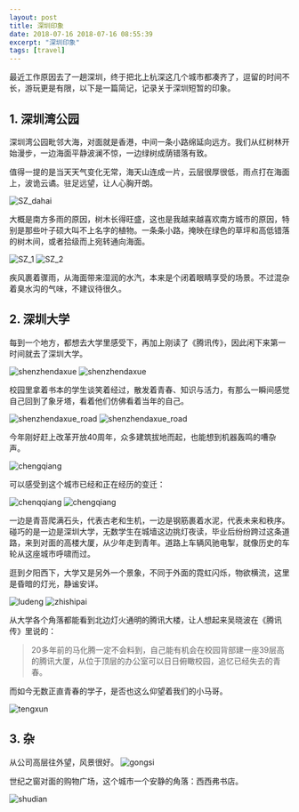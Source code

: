 ```yaml
---
layout: post
title: 深圳印象
date: 2018-07-16 2018-07-16 08:55:39
excerpt: "深圳印象"
tags: [travel]
---
```


最近工作原因去了一趟深圳，终于把北上杭深这几个城市都凑齐了，逗留的时间不长，游玩更是有限，以下是一篇简记，记录关于深圳短暂的印象。

<!--more-->

## 1. 深圳湾公园

深圳湾公园毗邻大海，对面就是香港，中间一条小路绵延向远方。我们从红树林开始漫步，一边海面平静波澜不惊，一边绿树成荫错落有致。

值得一提的是当天天气变化无常，海天山连成一片，云层很厚很低，雨点打在海面上，波诡云谲。驻足远望，让人心胸开朗。

![SZ_dahai](assets/images/SZ_dahai)

大概是南方多雨的原因，树木长得旺盛，这也是我越来越喜欢南方城市的原因，特别是那些叶子硕大叫不上名字的植物。一条条小路，掩映在绿色的草坪和高低错落的树木间，或者拾级而上宛转通向海面。

![SZ_1](assets/images/SZ_1)
![SZ_2](assets/images/SZ_2)

疾风裹着骤雨，从海面带来湿润的水汽，本来是个闭着眼睛享受的场景。不过混杂着臭水沟的气味，不建议待很久。

## 2. 深圳大学

每到一个地方，都想去大学里感受下，再加上刚读了《腾讯传》，因此闲下来第一时间就去了深圳大学。

![shenzhendaxue](assets/images/SZ_daxue)
![shenzhendaxue](assets/images/SZ_daxue2)

校园里拿着书本的学生谈笑着经过，散发着青春、知识与活力，有那么一瞬间感觉自己回到了象牙塔，看着他们仿佛看着当年的自己。

![shenzhendaxue_road](assets/images/SZ_daxue_road1)
![shenzhendaxue_road](assets/images/SZ_daxue_road2)

今年刚好赶上改革开放40周年，众多建筑拔地而起，也能想到机器轰鸣的嘈杂声。

![chengqiang](assets/images/SZ_chengqiang1)

可以感受到这个城市已经和正在经历的变迁：

![chenqqiang](assets/images/SZ_chengqiang2)
![chengqiang](assets/images/SZ_chengqiang3)

一边是青苔爬满石头，代表古老和生机，一边是钢筋裹着水泥，代表未来和秩序。碰巧的是一边是深圳大学，无数学生在城墙这边挑灯夜读，毕业后纷纷跨过这条道路，来到对面的高楼大厦，从少年走到青年。道路上车辆风驰电掣，就像历史的车轮从这座城市呼啸而过。

逛到夕阳西下，大学又是另外一个景象，不同于外面的霓虹闪烁，物欲横流，这里是昏暗的灯光，静谧安详。

![ludeng](assets/images/SZ_ludeng)
![zhishipai](assets/images/SZ_zhishipai)

从大学各个角落都能看到北边灯火通明的腾讯大楼，让人想起来吴晓波在《腾讯传》里说的：

>20多年前的马化腾一定不会料到，自己能有机会在校园背部建一座39层高的腾讯大厦，从位于顶层的办公室可以日日俯瞰校园，追忆已经失去的青春。

而如今无数正直青春的学子，是否也这么仰望着我们的小马哥。

![tengxun](assets/images/SZ_tengxun)

## 3. 杂

从公司高层往外望，风景很好。
![gongsi](assets/images/SZ_gongsi)

世纪之窗对面的购物广场，这个城市一个安静的角落：西西弗书店。

![shudian](assets/images/SZ_shudian)
